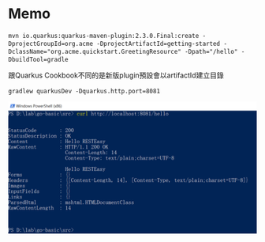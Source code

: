 # Memo

    mvn io.quarkus:quarkus-maven-plugin:2.3.0.Final:create -DprojectGroupId=org.acme -DprojectArtifactId=getting-started -DclassName="org.acme.quickstart.GreetingResource" -Dpath="/hello" -DbuildTool=gradle



跟Quarkus Cookbook不同的是新版plugin預設會以artifactId建立目錄

    gradlew quarkusDev -Dquarkus.http.port=8081


![curl example](curl.png "curl example")

